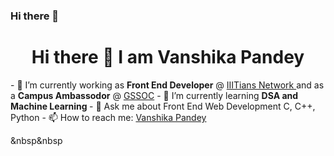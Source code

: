 ### Hi there 👋

<!--
**vanshikapandey/vanshikapandey** is a ✨ _special_ ✨ repository because its `README.md` (this file) appears on your GitHub profile.

Here are some ideas to get you started:

- 🔭 I’m currently working on ...
- 🌱 I’m currently learning ...
- 👯 I’m looking to collaborate on ...
- 🤔 I’m looking for help with ...
- 💬 Ask me about ...
- 📫 How to reach me: ...
- 😄 Pronouns: ...
- ⚡ Fun fact: ...
-->
<h1 align="center">Hi there 👋 I am Vanshika Pandey</h1>
- 🔭 I’m currently working as <strong>Front End Developer</strong> @ <a href="https://iiitiansnetwork.com/">IIITians Network </a> and as a <strong>Campus Ambassodor</strong> @ <a href="https://gssoc.girlscript.tech/">GSSOC</a>
- 🌱 I’m currently learning <strong>DSA and Machine Learning </strong>
- 💬 Ask me about Front End Web Development C, C++, Python
- 📫 How to reach me: <a href="https://www.linkedin.com/in/vanshika-pandey-a590011a9">Vanshika Pandey</a>

&nbsp&nbsp
